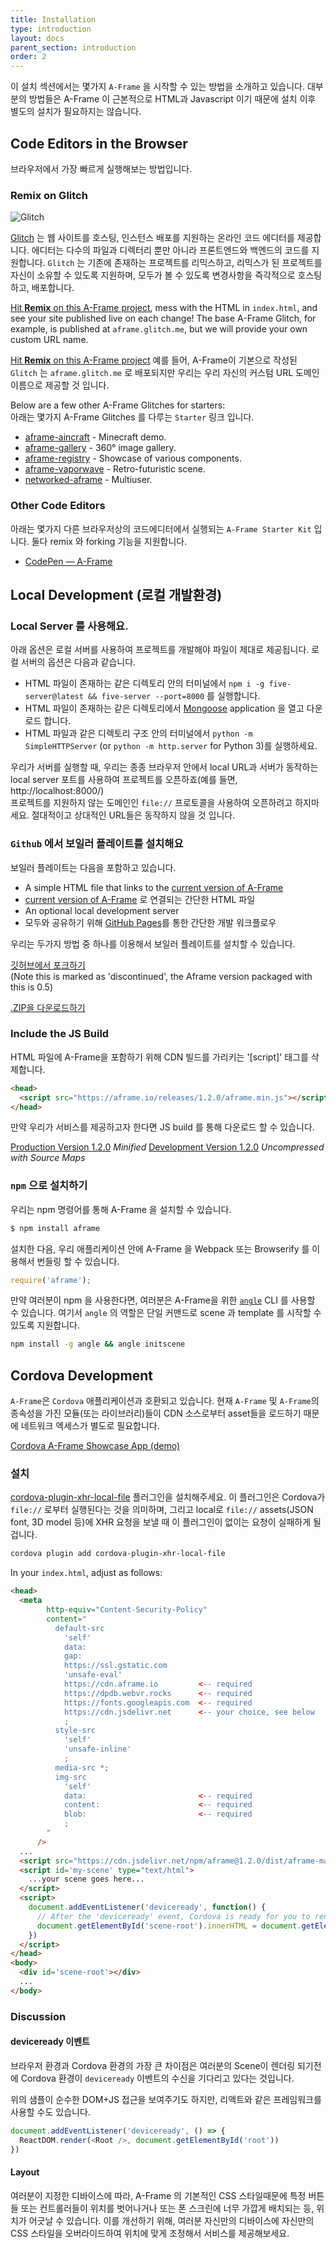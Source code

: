 ```yaml
---
title: Installation
type: introduction
layout: docs
parent_section: introduction
order: 2
---
```


이 설치 섹션에서는 몇가지 `A-Frame` 을 시작할 수 있는 방법을 소개하고 있습니다. 대부분의 방법들은 A-Frame 이 근본적으로 HTML과 Javascript 이기 때문에 설치 이후 별도의 설치가 필요하지는 않습니다.

<!--toc-->

## Code Editors in the Browser

브라우저에서 가장 빠르게 실행해보는 방법입니다.

### Remix on Glitch

![Glitch](https://cloud.githubusercontent.com/assets/674727/24480466/54b17d22-1499-11e7-8a18-d4f76b49ad07.jpg)

[glitch]: https://glitch.com/~aframe

[Glitch][glitch] 는 웹 사이트를 호스팅, 인스턴스 배포를 지원하는 온라인 코드 에디터를 제공합니다. 에디터는 다수의 파일과 디렉터리 뿐만 아니라 프론트엔드와 백엔드의 코드를 지원합니다.
`Glitch` 는 기존에 존재하는 프로젝트를 리믹스하고, 리믹스가 된 프로젝트를 자신이 소유할 수 있도록 지원하며, 모두가 볼 수 있도록 변경사항을 즉각적으로 호스팅하고, 배포합니다.

[Hit **Remix** on this A-Frame project][glitch], mess with the HTML in
`index.html`, and see your site published live on each change! The base A-Frame
Glitch, for example, is published at `aframe.glitch.me`, but we will provide your
own custom URL name.

[Hit **Remix** on this A-Frame project][glitch] 예를 들어, A-Frame이 기본으로 작성된 `Glitch` 는 `aframe.glitch.me` 로 배포되지만 우리는 우리 자신의 커스텀 URL 도메인 이름으로 제공할 것 입니다. 

Below are a few other A-Frame Glitches for starters: <br>
아래는 몇가지 A-Frame Glitches 를 다루는 `Starter` 링크 입니다.

- [aframe-aincraft](https://glitch.com/~aframe-aincraft) - Minecraft demo.
- [aframe-gallery](https://glitch.com/~aframe-gallery) - 360&deg; image gallery.
- [aframe-registry](https://glitch.com/~aframe-registry) - Showcase of various components.
- [aframe-vaporwave](https://glitch.com/~aframe-vaporwave) - Retro-futuristic scene.
- [networked-aframe](https://glitch.com/~networked-aframe) - Multiuser.

### Other Code Editors

아래는 몇가지 다른 브라우저상의 코드에디터에서 실행되는 `A-Frame Starter Kit` 입니다. 둘다 remix 와 forking 기능을 지원합니다.
- [CodePen &mdash; A-Frame](https://codepen.io/mozvr/pen/BjygdO)

## Local Development (로컬 개발환경)

### Local Server 를 사용해요.

아래 옵션은 로컬 서버를 사용하여 프로젝트를 개발해야 파일이 제대로 제공됩니다. 로컬 서버의 옵션은 다음과 같습니다.

- HTML 파일이 존재하는 같은 디렉토리 안의 터미널에서 `npm i -g five-server@latest && five-server --port=8000` 를 실행합니다.
- HTML 파일이 존재하는 같은 디렉토리에서 [Mongoose](https://www.cesanta.com/products/binary) application 을 열고 다운로드 합니다.
- HTML 파일과 같은 디렉토리 구조 안의 터미널에서 `python -m SimpleHTTPServer` (or `python -m http.server` for Python 3)를 실행하세요.

우리가 서버를 실행할 때, 우리는 종종 브라우저 안에서 local URL과 서버가 동작하는 local server 포트를 사용하여 프로젝트를 오픈하죠(예를 들면, http://localhost:8000/) <br>
프로젝트를 지원하지 않는 도메인인 `file://` 프로토콜을 사용하여 오픈하려고 하지마세요. 절대적이고 상대적인 URL들은 동작하지 않을 것 입니다.

### `Github` 에서 보일러 플레이트를 설치해요

[ghpages]: https://pages.github.com/

보일러 플레이트는 다음을 포함하고 있습니다.

- A simple HTML file that links to the [current version of A-Frame](#builds-prod)
- [current version of A-Frame](#builds-prod) 로 연결되는 간단한 HTML 파일 
- An optional local development server
- 모두와 공유하기 위해 [GitHub Pages][ghpages]를 통한 간단한 개발 워크플로우 

우리는 두가지 방법 중 하나를 이용해서 보일러 플레이트를 설치할 수 있습니다.

<a class="btn btn-download" href="https://github.com/aframevr/aframe-boilerplate/">깃허브에서 포크하기</a>
<br>(Note this is marked as 'discontinued', the Aframe version packaged with this is 0.5)

<a class="btn btn-download" href="https://github.com/aframevr/aframe-boilerplate/archive/master.zip" download="aframe-boilerplate.zip">.ZIP을 다운로드하기<span></span></a>

### Include the JS Build

HTML 파일에 A-Frame을 포함하기 위해 CDN 빌드를 가리키는 '[script]' 태그를 삭제합니다.


```html
<head>
  <script src="https://aframe.io/releases/1.2.0/aframe.min.js"></script>
</head>
```

만약 우리가 서비스를 제공하고자 한다면 JS build 를 통해 다운로드 할 수 있습니다.

<a id="builds-prod" class="btn btn-download" href="https://aframe.io/releases/1.2.0/aframe.min.js" download>Production Version <span>1.2.0</span></a> <em class="install-note">Minified</em>
<a id="builds-dev" class="btn btn-download" href="https://aframe.io/releases/1.2.0/aframe.js" download>Development Version <span>1.2.0</span></a> <em class="install-note">Uncompressed with Source Maps</em>

### `npm` 으로 설치하기
우리는 npm 명령어를 통해 A-Frame 을 설치할 수 있습니다.

```bash
$ npm install aframe
```

설치한 다음, 우리 애플리케이션 안에 A-Frame 을 Webpack 또는 Browserify 를 이용해서 번들링 할 수 있습니다. 

```js
require('aframe');
```

[angle]: https://www.npmjs.com/package/angle

만약 여러분이 npm 을 사용한다면, 여러분은 A-Frame을 위한 [`angle`][angle] CLI 를 사용할 수 있습니다. 여기서 `angle` 의 역할은 단일 커맨드로 scene 과 template 를 시작할 수 있도록 지원합니다.


```sh
npm install -g angle && angle initscene
```

## Cordova Development

`A-Frame`은 `Cordova` 애플리케이션과 호환되고 있습니다. 현재 `A-Frame` 및 `A-Frame`의 종속성을 가진 모듈(또는 라이브러리)들이 CDN 소스로부터 asset들을 로드하기 때문에 네트워크 엑세스가 별도로 필요합니다.

[Cordova A-Frame Showcase App (demo)](https://github.com/benallfree/cordova-aframe-showcase)

### 설치

[cordova-plugin-xhr-local-file](https://github.com/benallfree/cordova-plugin-xhr-local-file) 플러그인을 설치해주세요. 이 플러그인은 Cordova가 `file://` 로부터 실행된다는 것을 의미하며, 그리고 local로  `file://` assets(JSON font, 3D model 등)에 XHR 요청을 보낼 때 이 플러그인이 없이는 요청이 실패하게 될 겁니다.

```bash
cordova plugin add cordova-plugin-xhr-local-file
```

In your `index.html`, adjust as follows:

```html
<head>
  <meta
        http-equiv="Content-Security-Policy"
        content="
          default-src 
            'self' 
            data: 
            gap: 
            https://ssl.gstatic.com 
            'unsafe-eval' 
            https://cdn.aframe.io         <-- required
            https://dpdb.webvr.rocks      <-- required
            https://fonts.googleapis.com  <-- required
            https://cdn.jsdelivr.net      <-- your choice, see below
            ; 
          style-src 
            'self' 
            'unsafe-inline'
            ; 
          media-src *; 
          img-src 
            'self' 
            data:                         <-- required
            content:                      <-- required
            blob:                         <-- required
            ;
        "
      />
  ...
  <script src="https://cdn.jsdelivr.net/npm/aframe@1.2.0/dist/aframe-master.min.js"></script>
  <script id='my-scene' type="text/html">
    ...your scene goes here...
  </script>
  <script>
    document.addEventListener('deviceready', function() {
      // After the 'deviceready' event, Cordova is ready for you to render your A-Frame scene.
      document.getElementById('scene-root').innerHTML = document.getElementById('my-scene').innerHTML
    })
  </script>
</head>
<body>
  <div id='scene-root'></div>
  ...
</body>
```

### Discussion


#### deviceready 이벤트

브라우저 환경과 Cordova 환경의 가장 큰 차이점은 여러분의 Scene이 렌더링 되기전에 Cordova 환경이 `deviceready` 이벤트의 수신을 기다리고 있다는 것입니다.

위의 샘플이 순수한 DOM+JS 접근을 보여주기도 하지만, 리액트와 같은 프레임워크를 사용할 수도 있습니다.

```javascript
document.addEventListener('deviceready', () => {
  ReactDOM.render(<Root />, document.getElementById('root'))
})
```

#### Layout

여러분이 지정한 디바이스에 따라, A-Frame 의 기본적인 CSS 스타일때문에 특정 버튼들 또는 컨트롤러들이 위치를 벗어나거나 또는 폰 스크린에 너무 가깝게 배치되는 등, 위치가 어긋날 수 있습니다. 
이를 개선하기 위해, 여러분 자신만의 디바이스에 자신만의 CSS 스타일을 오버라이드하여 위치에 맞게 조정해서 서비스를 제공해보세요.